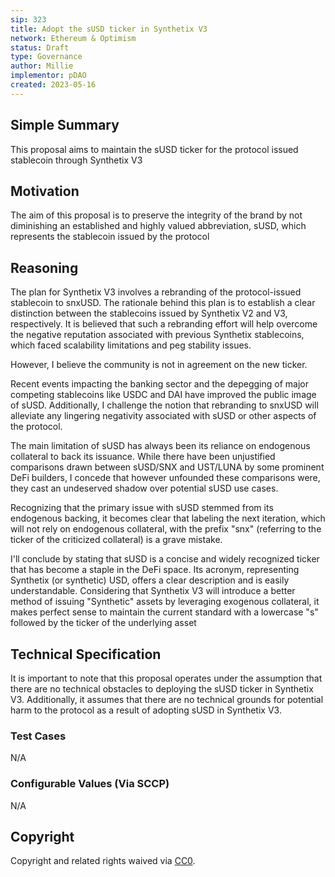 ```yaml
---
sip: 323
title: Adopt the sUSD ticker in Synthetix V3
network: Ethereum & Optimism
status: Draft
type: Governance
author: Millie
implementor: pDAO
created: 2023-05-16
---
```


<!--You can leave these HTML comments in your merged SIP and delete the visible duplicate text guides, they will not appear and may be helpful to refer to if you edit it again. This is the suggested template for new SIPs. Note that an SIP number will be assigned by an editor. When opening a pull request to submit your SIP, please use an abbreviated title in the filename, `sip-draft_title_abbrev.md`. The title should be 44 characters or less.-->

## Simple Summary

<!--"If you can't explain it simply, you don't understand it well enough." Simply describe the outcome the proposed changes intends to achieve. This should be non-technical and accessible to a casual community member.-->

This proposal aims to maintain the sUSD ticker for the protocol issued stablecoin through Synthetix V3

## Motivation

<!--This is the problem statement. This is the *why* of the SIP. It should clearly explain *why* the current state of the protocol is inadequate.  It is critical that you explain *why* the change is needed, if the SIP proposes changing how something is calculated, you must address *why* the current calculation is inaccurate or wrong. This is not the place to describe how the SIP will address the issue!-->

The aim of this proposal is to preserve the integrity of the brand by not diminishing an established and highly valued abbreviation, sUSD, which represents the stablecoin issued by the protocol

## Reasoning 

The plan for Synthetix V3 involves a rebranding of the protocol-issued stablecoin to snxUSD. The rationale behind this plan is to establish a clear distinction between the stablecoins issued by Synthetix V2 and V3, respectively. It is believed that such a rebranding effort will help overcome the negative reputation associated with previous Synthetix stablecoins, which faced scalability limitations and peg stability issues.

However, I believe the community is not in agreement on the new ticker. 

Recent events impacting the banking sector and the depegging of major competing stablecoins like USDC and DAI have improved the public image of sUSD. Additionally, I challenge the notion that rebranding to snxUSD will alleviate any lingering negativity associated with sUSD or other aspects of the protocol.

The main limitation of sUSD has always been its reliance on endogenous collateral to back its issuance. While there have been unjustified comparisons drawn between sUSD/SNX and UST/LUNA by some prominent DeFi builders, I concede that however unfounded these comparisons were, they cast an undeserved shadow over potential sUSD use cases. 

Recognizing that the primary issue with sUSD stemmed from its endogenous backing, it becomes clear that labeling the next iteration, which will not rely on endogenous collateral, with the prefix "snx" (referring to the ticker of the criticized collateral) is a grave mistake.

I'll conclude by stating that sUSD is a concise and widely recognized ticker that has become a staple in the DeFi space. Its acronym, representing Synthetix (or synthetic) USD, offers a clear description and is easily understandable. Considering that Synthetix V3 will introduce a better method of issuing "Synthetic" assets by leveraging exogenous collateral, it makes perfect sense to maintain the current standard with a lowercase "s" followed by the ticker of the underlying asset

## Technical Specification

It is important to note that this proposal operates under the assumption that there are no technical obstacles to deploying the sUSD ticker in Synthetix V3. Additionally, it assumes that there are no technical grounds for potential harm to the protocol as a result of adopting sUSD in Synthetix V3.

### Test Cases

<!--Test cases for an implementation are mandatory for SIPs but can be included with the implementation..-->
N/A

### Configurable Values (Via SCCP)

<!--Please list all values configurable via SCCP under this implementation.-->

N/A

## Copyright

Copyright and related rights waived via [CC0](https://creativecommons.org/publicdomain/zero/1.0/).
